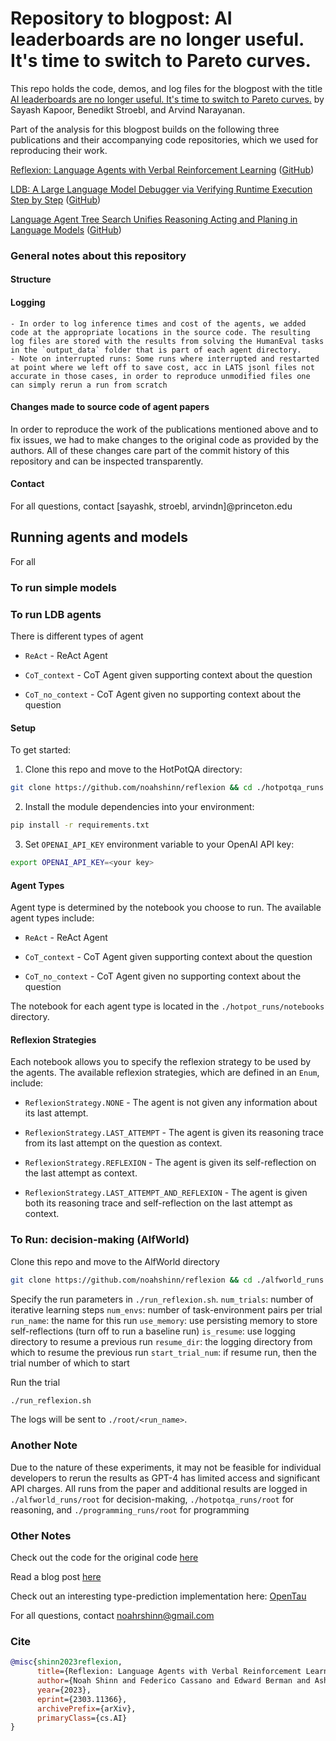 # Repository to blogpost: AI leaderboards are no longer useful. It's time to switch to Pareto curves.

This repo holds the code, demos, and log files for the blogpost with the title [AI leaderboards are no longer useful. It's time to switch to Pareto curves.](https://www.aisnakeoil.com/) by Sayash Kapoor, Benedikt Stroebl, and Arvind Narayanan. 

Part of the analysis for this blogpost builds on the following three publications and their accompanying code repositories, which we used for reproducing their work.

[Reflexion: Language Agents with Verbal Reinforcement Learning](https://arxiv.org/abs/2303.11366) ([GitHub](https://github.com/noahshinn/reflexion/blob/main/programming_runs/simple.py))

[LDB: A Large Language Model Debugger via Verifying Runtime Execution Step by Step](https://arxiv.org/abs/2402.16906) ([GitHub](https://github.com/floridsleeves/llmdebugger))

[Language Agent Tree Search Unifies Reasoning Acting and Planing in Language Models](https://arxiv.org/abs/2310.04406) ([GitHub](https://github.com/andyz245/LanguageAgentTreeSearch))

### General notes about this repository

#### Structure

#### Logging

    - In order to log inference times and cost of the agents, we added code at the appropriate locations in the source code. The resulting log files are stored with the results from solving the HumanEval tasks in the `output_data` folder that is part of each agent directory. 
    - Note on interrupted runs: Some runs where interrupted and restarted at point where we left off to save cost, acc in LATS jsonl files not accurate in those cases, in order to reproduce unmodified files one can simply rerun a run from scratch

#### Changes made to source code of agent papers

In order to reproduce the work of the publications mentioned above and to fix issues, we had to make changes to the original code as provided by the authors. All of these changes care part of the commit history of this repository and can be inspected transparently.

#### Contact

For all questions, contact [sayashk, stroebl, arvindn]@princeton.edu

## Running agents and models

For all 

### To run simple models



### To run LDB agents

There is different types of agent

 - `ReAct` - ReAct Agent

 - `CoT_context` - CoT Agent given supporting context about the question 

 - `CoT_no_context` - CoT Agent given no supporting context about the question

#### Setup

To get started:

1. Clone this repo and move to the HotPotQA directory:
```bash
git clone https://github.com/noahshinn/reflexion && cd ./hotpotqa_runs
```

2. Install the module dependencies into your environment:
```bash
pip install -r requirements.txt
```

3. Set `OPENAI_API_KEY` environment variable to your OpenAI API key:
```bash
export OPENAI_API_KEY=<your key>
```

#### Agent Types

Agent type is determined by the notebook you choose to run. The available agent types include:
 - `ReAct` - ReAct Agent

 - `CoT_context` - CoT Agent given supporting context about the question 

 - `CoT_no_context` - CoT Agent given no supporting context about the question

The notebook for each agent type is located in the `./hotpot_runs/notebooks` directory.

#### Reflexion Strategies

Each notebook allows you to specify the reflexion strategy to be used by the agents. The available reflexion strategies, which are defined in an `Enum`, include:

 - `ReflexionStrategy.NONE` - The agent is not given any information about its last attempt. 

 - `ReflexionStrategy.LAST_ATTEMPT` - The agent is given its reasoning trace from its last attempt on the question as context.

 - `ReflexionStrategy.REFLEXION` - The agent is given its self-reflection on the last attempt as context. 

 - `ReflexionStrategy.LAST_ATTEMPT_AND_REFLEXION` -  The agent is given both its reasoning trace and self-reflection on the last attempt as context.

### To Run: decision-making (AlfWorld)
Clone this repo and move to the AlfWorld directory
```bash
git clone https://github.com/noahshinn/reflexion && cd ./alfworld_runs
```

Specify the run parameters in `./run_reflexion.sh`.
`num_trials`: number of iterative learning steps
`num_envs`: number of task-environment pairs per trial
`run_name`: the name for this run
`use_memory`: use persisting memory to store self-reflections (turn off to run a baseline run)
`is_resume`: use logging directory to resume a previous run
`resume_dir`: the logging directory from which to resume the previous run
`start_trial_num`: if resume run, then the trial number of which to start

Run the trial
```bash
./run_reflexion.sh
```

The logs will be sent to `./root/<run_name>`.

### Another Note

Due to the nature of these experiments, it may not be feasible for individual developers to rerun the results as GPT-4 has limited access and significant API charges. All runs from the paper and additional results are logged in `./alfworld_runs/root` for decision-making, `./hotpotqa_runs/root` for reasoning, and `./programming_runs/root` for programming

### Other Notes

Check out the code for the original code [here](https://github.com/noahshinn/reflexion-draft)

Read a blog post [here](https://nanothoughts.substack.com/p/reflecting-on-reflexion)

Check out an interesting type-prediction implementation here: [OpenTau](https://github.com/GammaTauAI/opentau)

For all questions, contact [noahrshinn@gmail.com](noahrshinn@gmail.com)

### Cite

```bibtex
@misc{shinn2023reflexion,
      title={Reflexion: Language Agents with Verbal Reinforcement Learning}, 
      author={Noah Shinn and Federico Cassano and Edward Berman and Ashwin Gopinath and Karthik Narasimhan and Shunyu Yao},
      year={2023},
      eprint={2303.11366},
      archivePrefix={arXiv},
      primaryClass={cs.AI}
}
```
